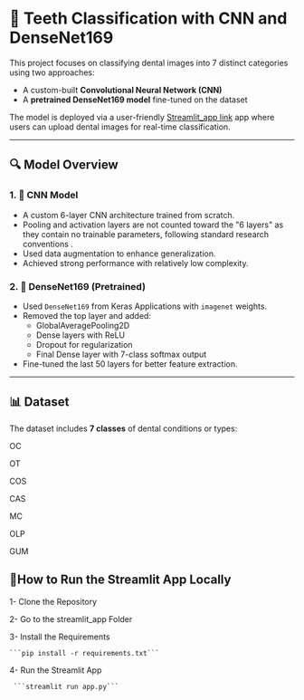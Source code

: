 # 🦷 Teeth Classification with CNN and DenseNet169

This project focuses on classifying dental images into 7 distinct categories using two approaches:

- A custom-built **Convolutional Neural Network (CNN)**
- A **pretrained DenseNet169 model** fine-tuned on the dataset

The model is deployed via a user-friendly [Streamlit_app link](https://nesma-osama-teeth-classification-streamlit-appapp-yza35y.streamlit.app/) app where users can upload dental images for real-time classification.

---
## 🔍 Model Overview

### 1. 🧠 CNN Model
- A custom 6-layer CNN architecture trained from scratch.
- Pooling and activation layers are not counted toward the "6 layers" as they contain no trainable parameters, following standard research conventions .
- Used data augmentation to enhance generalization.
- Achieved strong performance with relatively low complexity.

### 2. 🧠 DenseNet169 (Pretrained)
- Used `DenseNet169` from Keras Applications with `imagenet` weights.
- Removed the top layer and added:
  - GlobalAveragePooling2D
  - Dense layers with ReLU
  - Dropout for regularization
  - Final Dense layer with 7-class softmax output
- Fine-tuned the last 50 layers for better feature extraction.

---

## 📊 Dataset

The dataset includes **7 classes** of dental conditions or types:

OC

OT

COS

CAS

MC

OLP

GUM

## 🚀How to Run the Streamlit App Locally
1- Clone the Repository

2- Go to the streamlit_app Folder

3- Install the Requirements
  
    ```pip install -r requirements.txt```
    
4- Run the Streamlit App

     ```streamlit run app.py```

